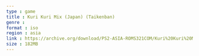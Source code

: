```yaml
---
type : game
title : Kuri Kuri Mix (Japan) (Taikenban)
genre : 
format : iso
region : asia
link : https://archive.org/download/PS2-ASIA-ROMS321COM/Kuri%20Kuri%20Mix%20%28Japan%29%20%28Taikenban%29.7z
size : 182MB
---
```

